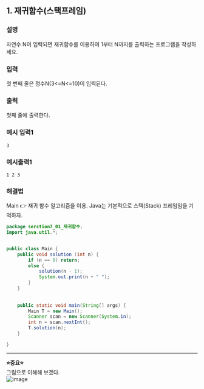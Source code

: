 ## 1. 재귀함수(스택프레임)  
  
### 설명  
자연수 N이 입력되면 재귀함수를 이용하여 1부터 N까지를 출력하는 프로그램을 작성하세요.
  
### 입력  
첫 번째 줄은 정수N(3<=N<=10)이 입력된다.   
  
### 출력  
첫째 줄에 출력한다.  
  
### 예시 입력1  
```
3
```  
    
### 예시출력1  
```
1 2 3
```  
  
### 해결법  
Main 👉 재귀 함수 알고리즘을 이용. Java는 기본적으로 스택(Stack) 프레임임을 기억하자.      
  
```java
package serction7_01_재귀함수;
import java.util.*;


public class Main {
	public void solution (int n) {
		if (n == 0) return;
		else {
			solution(n - 1);
			System.out.print(n + " ");
		}
	}
	
	
	public static void main(String[] args) {
		Main T = new Main();
		Scanner scan = new Scanner(System.in);
		int n = scan.nextInt();
		T.solution(n);
	}

}

```  
  
---  
**⭐중요⭐**  
그림으로 이해해 보겠다.  
![image](https://github.com/han-tomas/HTJ_AlgorithmStudy/assets/124488773/d0900133-8a05-4885-9cee-61431bcdd4e0)